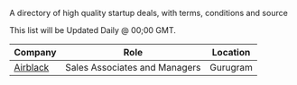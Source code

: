 A directory of high quality startup deals, with terms, conditions and source

This list will be Updated Daily @ 00;00 GMT.

| Company | Role | Location |
| ----------- | ----------- | ----------- |
| [Airblack](https://www.airblack.co/) | Sales Associates and Managers | Gurugram |
